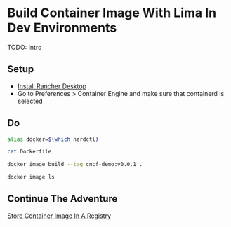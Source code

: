 # Build Container Image With Lima In Dev Environments

TODO: Intro

## Setup

* [Install Rancher Desktop](https://docs.rancherdesktop.io/getting-started/installation)
* Go to Preferences > Container Engine and make sure that containerd is selected

## Do

```bash
alias docker=$(which nerdctl)

cat Dockerfile

docker image build --tag cncf-demo:v0.0.1 .

docker image ls
```

## Continue The Adventure

[Store Container Image In A Registry](../registry/story.md)

